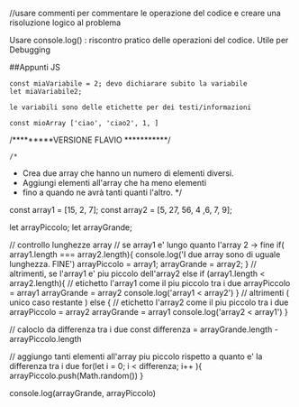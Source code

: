 //usare commenti per commentare le operazione del codice e creare una risoluzione logico al problema

Usare console.log() : riscontro pratico delle operazioni del codice. Utile per Debugging

##Appunti JS

    const miaVariabile = 2; devo dichiarare subito la variabile 
    let miaVariabile2;

    le variabili sono delle etichette per dei testi/informazioni

    const mioArray ['ciao', 'ciao2', 1, ]


    
    
/*********VERSIONE FLAVIO ***********/


    /*
 * Crea due array che hanno un numero di elementi diversi. 
 * Aggiungi elementi all'array che ha meno elementi 
 * fino a quando ne avrà tanti quanti l'altro.
 */

const array1 = [15, 2, 7];
const array2 = [5, 27, 56, 4 ,6, 7, 9];

let arrayPiccolo;
let arrayGrande;

// controllo lunghezze array
// se array1 e' lungo quanto l'array 2 -> fine
if( array1.length === array2.length){
  console.log('I due array sono di uguale lunghezza. FINE')
  arrayPiccolo = array1;
  arrayGrande = array2;
} 
// altrimenti, se l'array1 e' piu piccolo dell'array2
else if (array1.length < array2.length){
  // etichetto l'array1 come il piu piccolo tra i due
  arrayPiccolo = array1
  arrayGrande = array2
  console.log('array1 < array2')
} 
// altrimenti ( unico caso restante ) 
else {
  // etichetto l'array2 come il piu piccolo tra i due
  arrayPiccolo = array2
  arrayGrande = array1
  console.log('array2 < array1')
}

// caloclo da differenza tra i due
const differenza = arrayGrande.length - arrayPiccolo.length

// aggiungo tanti elementi all'array piu piccolo rispetto a quanto e' la differenza tra i due
for(let i = 0; i < differenza; i++ ){
  arrayPiccolo.push(Math.random())
}

console.log(arrayGrande, arrayPiccolo)